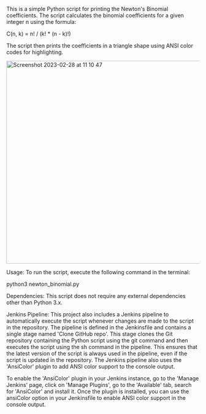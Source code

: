 This is a simple Python script for printing the Newton's Binomial coefficients. 
The script calculates the binomial coefficients for a given integer n using the formula:

C(n, k) = n! / (k! * (n - k)!)

The script then prints the coefficients in a triangle shape using ANSI color codes for highlighting.

<img width="529" alt="Screenshot 2023-02-28 at 11 10 47" src="https://user-images.githubusercontent.com/123317116/221809042-e208d741-d7c6-40a7-a330-b32adc2c9f29.png">

Usage:
To run the script, execute the following command in the terminal:

python3 newton_binomial.py

Dependencies:
This script does not require any external dependencies other than Python 3.x.

Jenkins Pipeline:
This project also includes a Jenkins pipeline to automatically execute the script whenever changes are made to the script in the repository.
The pipeline is defined in the Jenkinsfile and contains a single stage named 'Clone GitHub repo'.
This stage clones the Git repository containing the Python script using the git command and then executes the script using the sh command in the pipeline.
This ensures that the latest version of the script is always used in the pipeline, even if the script is updated in the repository. 
The Jenkins pipeline also uses the 'AnsiColor' plugin to add ANSI color support to the console output.

To enable the 'AnsiColor' plugin in your Jenkins instance, go to the 'Manage Jenkins' page, click on 'Manage Plugins',
go to the 'Available' tab, search for 'AnsiColor' and install it. Once the plugin is installed, 
you can use the ansiColor option in your Jenkinsfile to enable ANSI color support in the console output.

